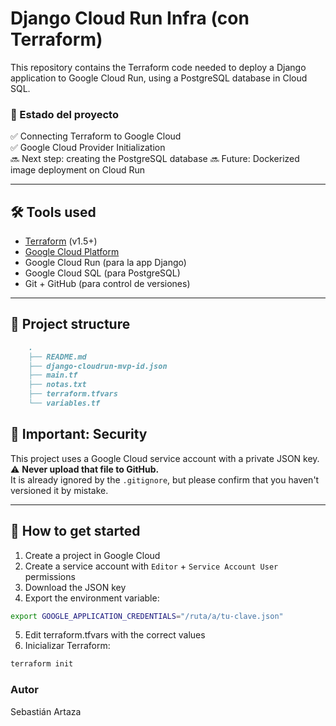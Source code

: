 # Django Cloud Run Infra (con Terraform)

This repository contains the Terraform code needed to deploy a Django application to Google Cloud Run, using a PostgreSQL database in Cloud SQL.

### 🚀 Estado del proyecto

✅ Connecting Terraform to Google Cloud  
✅ Google Cloud Provider Initialization  
🔜 Next step: creating the PostgreSQL database
🔜 Future: Dockerized image deployment on Cloud Run

---

## 🛠️ Tools used

- [Terraform](https://www.terraform.io/) (v1.5+)
- [Google Cloud Platform](https://cloud.google.com/)
- Google Cloud Run (para la app Django)
- Google Cloud SQL (para PostgreSQL)
- Git + GitHub (para control de versiones)

---

## 📂 Project structure

```markdown
    .
    ├── README.md
    ├── django-cloudrun-mvp-id.json
    ├── main.tf
    ├── notas.txt
    ├── terraform.tfvars
    └── variables.tf
```

## 🔐 Important: Security

This project uses a Google Cloud service account with a private JSON key.
⚠️ **Never upload that file to GitHub.**  
It is already ignored by the `.gitignore`, but please confirm that you haven't versioned it by mistake.

---

## 🧪 How to get started

1. Create a project in Google Cloud
2. Create a service account with `Editor` + `Service Account User` permissions
3. Download the JSON key
4. Export the environment variable:

```bash
export GOOGLE_APPLICATION_CREDENTIALS="/ruta/a/tu-clave.json"
```
5. Edit terraform.tfvars with the correct values
6. Inicializar Terraform:
```bash
terraform init
```
### Autor
Sebastián Artaza
